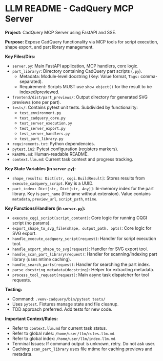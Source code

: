 # LLM README - CadQuery MCP Server

**Project:** CadQuery MCP Server using FastAPI and SSE.

**Purpose:** Expose CadQuery functionality via MCP tools for script execution, shape export, and part library management.

**Key Files/Dirs:**
*   `server.py`: Main FastAPI application, MCP handlers, core logic.
*   `part_library/`: Directory containing CadQuery part scripts (`.py`).
    *   Metadata: Module-level docstring (Key: Value format, `Tags:` comma-separated).
    *   Requirement: Scripts MUST use `show_object()` for the result to be indexed/previewed.
*   `frontend/dist/part_previews/`: Output directory for generated SVG previews (one per part).
*   `tests/`: Contains pytest unit tests. Subdivided by functionality:
    *   `test_environment.py`
    *   `test_cadquery_core.py`
    *   `test_server_execution.py`
    *   `test_server_export.py`
    *   `test_server_handlers.py`
    *   `test_part_library.py`
*   `requirements.txt`: Python dependencies.
*   `pytest.ini`: Pytest configuration (registers markers).
*   `README.md`: Human-readable README.
*   `context.llm.md`: Current task context and progress tracking.

**Key State Variables (in `server.py`):**
*   `shape_results: Dict[str, cqgi.BuildResult]`: Stores results from `execute_cadquery_script`. Key is a UUID.
*   `part_index: Dict[str, Dict[str, Any]]`: In-memory index for the part library. Key is `part_name` (filename without extension). Value contains `metadata`, `preview_url`, `script_path`, `mtime`.

**Key Functions/Handlers (in `server.py`):**
*   `execute_cqgi_script(script_content)`: Core logic for running CQGI script (no params).
*   `export_shape_to_svg_file(shape, output_path, opts)`: Core logic for SVG export.
*   `handle_execute_cadquery_script(request)`: Handler for script execution tool.
*   `handle_export_shape_to_svg(request)`: Handler for SVG export tool.
*   `handle_scan_part_library(request)`: Handler for scanning/indexing part library (uses mtime caching).
*   `handle_search_parts(request)`: Handler for searching the part index.
*   `parse_docstring_metadata(docstring)`: Helper for extracting metadata.
*   `process_tool_request(request)`: Main async task dispatcher for tool requests.

**Testing:**
*   Command: `.venv-cadquery/bin/pytest tests/`
*   Uses `pytest`. Fixtures manage state and file cleanup.
*   TDD approach preferred. Add tests for new code.

**Important Context/Rules:**
*   Refer to `context.llm.md` for current task status.
*   Refer to global rules: `/home/user/llm/rules.llm.md`.
*   Refer to global index: `/home/user/llm/index.llm.md`.
*   Terminal Issues: If command output is unknown, retry. Do not ask user.
*   Caching: `scan_part_library` uses file mtime for caching previews and metadata.